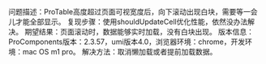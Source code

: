 问题描述：ProTable高度超过页面可视宽度后，向下滚动出现白块，需要等一会儿才能全部显示。
复现步骤：使用shouldUpdateCell优化性能，依然没办法解决。
期望结果：页面滚动时，数据能够实时加载，没有白块出现。
版本信息：ProComponents版本：2.3.57，umi版本4.0，浏览器环境：chrome，开发环境：mac OS m1 pro。
解决方法：取消懒加载或者提前加载数据。
